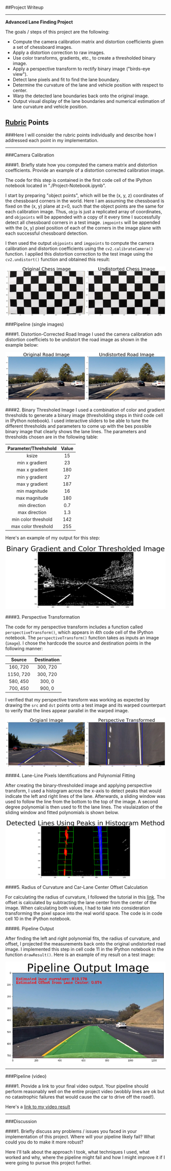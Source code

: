 ##Project Writeup

---

**Advanced Lane Finding Project**

The goals / steps of this project are the following:

* Compute the camera calibration matrix and distortion coefficients given a set of chessboard images.
* Apply a distortion correction to raw images.
* Use color transforms, gradients, etc., to create a thresholded binary image.
* Apply a perspective transform to rectify binary image ("birds-eye view").
* Detect lane pixels and fit to find the lane boundary.
* Determine the curvature of the lane and vehicle position with respect to center.
* Warp the detected lane boundaries back onto the original image.
* Output visual display of the lane boundaries and numerical estimation of lane curvature and vehicle position.

[//]: # (Image References)

[image1]: ./output_images/DistVsUndistChess.png "Undistorted"
[image2]: ./output_images/DistVsUndistRoad.png "Road Transformed"
[image3]: ./output_images/BinaryThresholded.png "Binary Example"
[image4]: ./output_images/PersTransTest.png "Warp Example"
[image5]: ./output_images/SlidingWindow.png "Fit Visual"
[image6]: ./output_images/pipelineOutput.png "Output"
[video1]: ./project_video.mp4 "Video"

## [Rubric](https://review.udacity.com/#!/rubrics/571/view) Points
###Here I will consider the rubric points individually and describe how I addressed each point in my implementation.  

---
###Camera Calibration

####1. Briefly state how you computed the camera matrix and distortion coefficients. Provide an example of a distortion corrected calibration image.

The code for this step is contained in the first code cell of the IPython notebook located in "./Project-Notebook.ipynb".  

I start by preparing "object points", which will be the (x, y, z) coordinates of the chessboard corners in the world. Here I am assuming the chessboard is fixed on the (x, y) plane at z=0, such that the object points are the same for each calibration image.  Thus, `objp` is just a replicated array of coordinates, and `objpoints` will be appended with a copy of it every time I successfully detect all chessboard corners in a test image.  `imgpoints` will be appended with the (x, y) pixel position of each of the corners in the image plane with each successful chessboard detection.  

I then used the output `objpoints` and `imgpoints` to compute the camera calibration and distortion coefficients using the `cv2.calibrateCamera()` function.  I applied this distortion correction to the test image using the `cv2.undistort()` function and obtained this result: 

![alt text][image1]

###Pipeline (single images)

####1. Distortion-Corrected Road Image
I used the camera calibration adn distortion coefficiets to be undistort the road image as shown in the example below:

![alt text][image2]

####2. Binary Thresholed Image
I used a combination of color and gradient thresholds to generate a binary image (thresholding steps in third code cell in IPython notebook).  I used interactive sliders to be able to tune the different thresholds and parameters to come up with the bes possible binary image that clearly shows the lane lines. The parameters and thresholds chosen are in the following table:

| Parameter/Threhshold   | Value   | 
|:----------------------:|:-------:| 
| ksize                  | 15      | 
| min x gradient         | 23      |
| max x gradient         | 180     |
| min y gradient         | 27      |
| max y gradient         | 187     |
| min magnitude          | 16      |
| max magnitude          | 180     |
| min direction          | 0.7     |
| max direction          | 1.3     |
| min color threshold    | 142     |
| max color threshold    | 255     |

Here's an example of my output for this step:

![alt text][image3]

####3. Perspective Transformation

The code for my perspective transform includes a function called `perspectiveTransform()`, which appears in 4th code cell of the IPython notebook. The `perspectiveTransform()` function takes as inputs an image (`image`).  I chose the hardcode the source and destination points in the following manner:

| Source        | Destination   | 
|:-------------:|:-------------:| 
| 160, 720      | 300, 720      | 
| 1150, 720     | 300, 720      |
| 580, 450      | 300, 0        |
| 700, 450      | 900, 0        |

I verified that my perspective transform was working as expected by drawing the `src` and `dst` points onto a test image and its warped counterpart to verify that the lines appear parallel in the warped image.

![alt text][image4]

####4. Lane-Line Pixels Identifications and Polynomial Fitting

After creating the binary-thresholded image and applying perspective transform, I used a histogram across the x-axis to detect peaks that would indicate the left and right lines of the lane. Afterwards, a sliding window was used to follow the line from the bottom to the top of the image. A second degree polynomial is then used to fit the lane lines. The visulaization of the sliding window and fitted polynomials is shown below.

![alt text][image5]

####5. Radius of Curvature and Car-Lane Center Offset Calculation 

For calculating the radius of curvature, I followed the tutorial in this [link](http://www.intmath.com/applications-differentiation/8-radius-curvature.php). The offset is calculated by subtracting the lane center from the center of the image. When calculating both values, I had to take into consideration transforming the pixel space into the real world space. The code is in code cell 10 in the iPython notebook.


####6. Pipeline Output

After finding the left and right polynomial fits, the radius of curvature, and offset, I projected the measurements back onto the original undistorted road image. I implemented this step in cell code 11 in the IPython notebook in the function `drawResult()`.  Here is an example of my result on a test image:

![alt text][image6]

---

###Pipeline (video)

####1. Provide a link to your final video output.  Your pipeline should perform reasonably well on the entire project video (wobbly lines are ok but no catastrophic failures that would cause the car to drive off the road!).

Here's a [link to my video result](./project_video.mp4)

---

###Discussion

####1. Briefly discuss any problems / issues you faced in your implementation of this project.  Where will your pipeline likely fail?  What could you do to make it more robust?

Here I'll talk about the approach I took, what techniques I used, what worked and why, where the pipeline might fail and how I might improve it if I were going to pursue this project further.  

